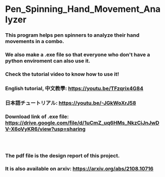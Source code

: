 # Pen_Spinning_Hand_Movement_Analyzer

### This program helps pen spinners to analyze their hand movements in a combo. <br>
### We also make a .exe file so that everyone who don't have a python enviroment can also use it. <br>
### Check the tutorial video to know how to use it! <br>
### English tutorial, 中文教學: https://youtu.be/TFzqrix4G84 <br>
### 日本語チュートリアル: https://youtu.be/-JGkWoXrJ58 <br>
### Download link of .exe file: https://drive.google.com/file/d/1uCmZ_uq6HMs_NkzCiJnJwDV-X6oVyKR6/view?usp=sharing
### <br>
### The pdf file is the design report of this project.  <br>
### It is also available on arxiv: https://arxiv.org/abs/2108.10716  <br>
